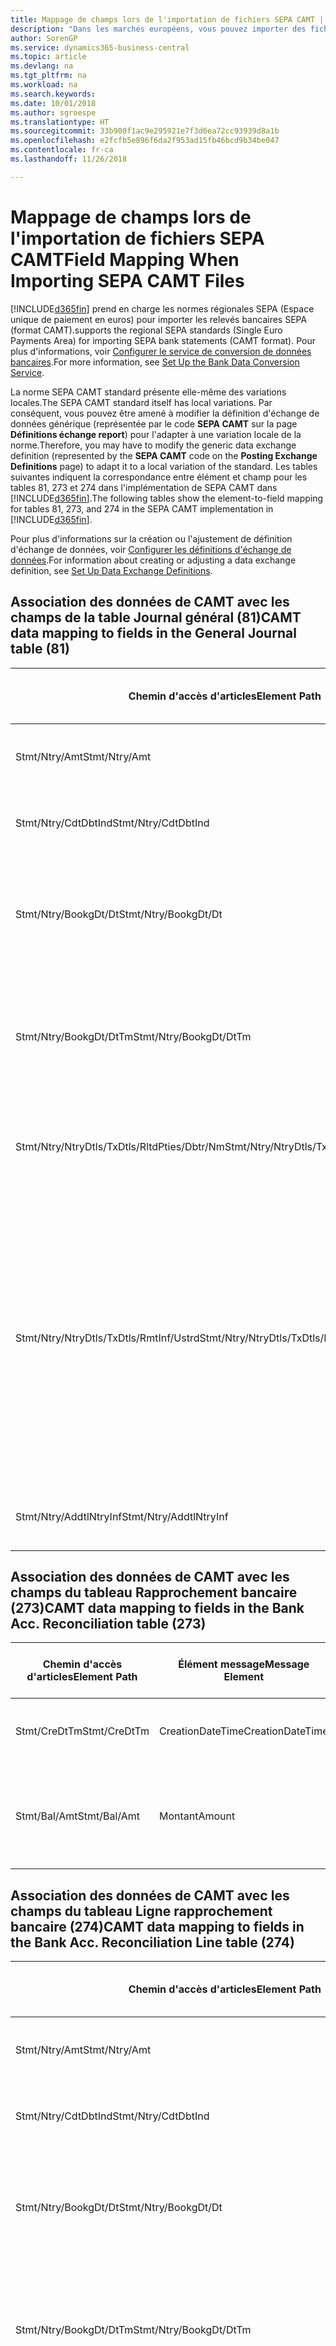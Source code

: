 ```yaml
---
title: Mappage de champs lors de l'importation de fichiers SEPA CAMT | Microsoft Docs
description: "Dans les marchés européens, vous pouvez importer des fichiers de relevé bancaire selon les normes régionales SEPA (Espace unique de paiement en euros)."
author: SorenGP
ms.service: dynamics365-business-central
ms.topic: article
ms.devlang: na
ms.tgt_pltfrm: na
ms.workload: na
ms.search.keywords: 
ms.date: 10/01/2018
ms.author: sgroespe
ms.translationtype: HT
ms.sourcegitcommit: 33b900f1ac9e295921e7f3d6ea72cc93939d8a1b
ms.openlocfilehash: e2fcfb5e896f6da2f953ad15fb46bcd9b34be047
ms.contentlocale: fr-ca
ms.lasthandoff: 11/26/2018

---
```

# <a name="field-mapping-when-importing-sepa-camt-files"></a><span data-ttu-id="34cbb-103">Mappage de champs lors de l'importation de fichiers SEPA CAMT</span><span class="sxs-lookup"><span data-stu-id="34cbb-103">Field Mapping When Importing SEPA CAMT Files</span></span>
[!INCLUDE[d365fin](includes/d365fin_md.md)] <span data-ttu-id="34cbb-104">prend en charge les normes régionales SEPA (Espace unique de paiement en euros) pour importer les relevés bancaires SEPA (format CAMT).</span><span class="sxs-lookup"><span data-stu-id="34cbb-104">supports the regional SEPA standards (Single Euro Payments Area) for importing SEPA bank statements (CAMT format).</span></span> <span data-ttu-id="34cbb-105">Pour plus d'informations, voir [Configurer le service de conversion de données bancaires](bank-how-setup-bank-data-conversion-service.md).</span><span class="sxs-lookup"><span data-stu-id="34cbb-105">For more information, see [Set Up the Bank Data Conversion Service](bank-how-setup-bank-data-conversion-service.md).</span></span>  

 <span data-ttu-id="34cbb-106">La norme SEPA CAMT standard présente elle-même des variations locales.</span><span class="sxs-lookup"><span data-stu-id="34cbb-106">The SEPA CAMT standard itself has local variations.</span></span> <span data-ttu-id="34cbb-107">Par conséquent, vous pouvez être amené à modifier la définition d'échange de données générique (représentée par le code **SEPA CAMT** sur la page **Définitions échange report**) pour l'adapter à une variation locale de la norme.</span><span class="sxs-lookup"><span data-stu-id="34cbb-107">Therefore, you may have to modify the generic data exchange definition (represented by the **SEPA CAMT** code on the **Posting Exchange Definitions** page) to adapt it to a local variation of the standard.</span></span> <span data-ttu-id="34cbb-108">Les tables suivantes indiquent la correspondance entre élément et champ pour les tables 81, 273 et 274 dans l'implémentation de SEPA CAMT dans [!INCLUDE[d365fin](includes/d365fin_md.md)].</span><span class="sxs-lookup"><span data-stu-id="34cbb-108">The following tables show the element-to-field mapping for tables 81, 273, and 274 in the SEPA CAMT implementation in [!INCLUDE[d365fin](includes/d365fin_md.md)].</span></span>  

 <span data-ttu-id="34cbb-109">Pour plus d'informations sur la création ou l'ajustement de définition d'échange de données, voir [Configurer les définitions d'échange de données](across-how-to-set-up-data-exchange-definitions.md).</span><span class="sxs-lookup"><span data-stu-id="34cbb-109">For information about creating or adjusting a data exchange definition, see [Set Up Data Exchange Definitions](across-how-to-set-up-data-exchange-definitions.md).</span></span>  

## <a name="camt-data-mapping-to-fields-in-the-general-journal-table-81"></a><span data-ttu-id="34cbb-110">Association des données de CAMT avec les champs de la table Journal général (81)</span><span class="sxs-lookup"><span data-stu-id="34cbb-110">CAMT data mapping to fields in the General Journal table (81)</span></span>  

|<span data-ttu-id="34cbb-111">Chemin d'accès d'articles</span><span class="sxs-lookup"><span data-stu-id="34cbb-111">Element Path</span></span>|<span data-ttu-id="34cbb-112">Élément message</span><span class="sxs-lookup"><span data-stu-id="34cbb-112">Message Element</span></span>|<span data-ttu-id="34cbb-113">Type de données</span><span class="sxs-lookup"><span data-stu-id="34cbb-113">Data Type</span></span>|<span data-ttu-id="34cbb-114">Description</span><span class="sxs-lookup"><span data-stu-id="34cbb-114">Description</span></span>|<span data-ttu-id="34cbb-115">Identificateur de signe négatif</span><span class="sxs-lookup"><span data-stu-id="34cbb-115">Negative-Sign Identifier</span></span>|<span data-ttu-id="34cbb-116">N° champ</span><span class="sxs-lookup"><span data-stu-id="34cbb-116">Field No.</span></span>|<span data-ttu-id="34cbb-117">Nom du champ</span><span class="sxs-lookup"><span data-stu-id="34cbb-117">Field Name</span></span>|  
|------------------|---------------------|---------------|-----------------|-------------------------------|---------------|----------------|  
|<span data-ttu-id="34cbb-118">Stmt/Ntry/Amt</span><span class="sxs-lookup"><span data-stu-id="34cbb-118">Stmt/Ntry/Amt</span></span>|<span data-ttu-id="34cbb-119">Montant</span><span class="sxs-lookup"><span data-stu-id="34cbb-119">Amount</span></span>|<span data-ttu-id="34cbb-120">Décimal</span><span class="sxs-lookup"><span data-stu-id="34cbb-120">Decimal</span></span>|<span data-ttu-id="34cbb-121">Le montant de l'argent dans l'écriture de caisse.</span><span class="sxs-lookup"><span data-stu-id="34cbb-121">The amount of money in the cash entry</span></span>||<span data-ttu-id="34cbb-122">13</span><span class="sxs-lookup"><span data-stu-id="34cbb-122">13</span></span>|<span data-ttu-id="34cbb-123">Montant</span><span class="sxs-lookup"><span data-stu-id="34cbb-123">Amount</span></span>|  
|<span data-ttu-id="34cbb-124">Stmt/Ntry/CdtDbtInd</span><span class="sxs-lookup"><span data-stu-id="34cbb-124">Stmt/Ntry/CdtDbtInd</span></span>|<span data-ttu-id="34cbb-125">CreditDebitIndicator</span><span class="sxs-lookup"><span data-stu-id="34cbb-125">CreditDebitIndicator</span></span>|<span data-ttu-id="34cbb-126">Texte</span><span class="sxs-lookup"><span data-stu-id="34cbb-126">Text</span></span>|<span data-ttu-id="34cbb-127">Indique si l'écriture est une écriture de crédit ou débit</span><span class="sxs-lookup"><span data-stu-id="34cbb-127">Indicates whether the entry is a credit or a debit entry</span></span>|<span data-ttu-id="34cbb-128">DBIT</span><span class="sxs-lookup"><span data-stu-id="34cbb-128">DBIT</span></span>|<span data-ttu-id="34cbb-129">13</span><span class="sxs-lookup"><span data-stu-id="34cbb-129">13</span></span>|<span data-ttu-id="34cbb-130">Montant</span><span class="sxs-lookup"><span data-stu-id="34cbb-130">Amount</span></span>|  
|<span data-ttu-id="34cbb-131">Stmt/Ntry/BookgDt/Dt</span><span class="sxs-lookup"><span data-stu-id="34cbb-131">Stmt/Ntry/BookgDt/Dt</span></span>|<span data-ttu-id="34cbb-132">Date</span><span class="sxs-lookup"><span data-stu-id="34cbb-132">Date</span></span>|<span data-ttu-id="34cbb-133">Date</span><span class="sxs-lookup"><span data-stu-id="34cbb-133">Date</span></span>|<span data-ttu-id="34cbb-134">Date à laquelle une écriture est reportée sur un compte dans les livres de compte du gestionnaire</span><span class="sxs-lookup"><span data-stu-id="34cbb-134">The date when an entry is posted to an account on the account servicer's books</span></span>||<span data-ttu-id="34cbb-135">5</span><span class="sxs-lookup"><span data-stu-id="34cbb-135">5</span></span>|<span data-ttu-id="34cbb-136">Date de report</span><span class="sxs-lookup"><span data-stu-id="34cbb-136">Posting Date</span></span>|  
|<span data-ttu-id="34cbb-137">Stmt/Ntry/BookgDt/DtTm</span><span class="sxs-lookup"><span data-stu-id="34cbb-137">Stmt/Ntry/BookgDt/DtTm</span></span>|<span data-ttu-id="34cbb-138">DateTime</span><span class="sxs-lookup"><span data-stu-id="34cbb-138">DateTime</span></span>|<span data-ttu-id="34cbb-139">DateTime</span><span class="sxs-lookup"><span data-stu-id="34cbb-139">DateTime</span></span>|<span data-ttu-id="34cbb-140">La date et l'heure auxquelles une écriture est reportée sur un compte dans les livres de compte du gestionnaire</span><span class="sxs-lookup"><span data-stu-id="34cbb-140">The date and time when an entry is posted to an account on the account servicer's books</span></span>||<span data-ttu-id="34cbb-141">5</span><span class="sxs-lookup"><span data-stu-id="34cbb-141">5</span></span>|<span data-ttu-id="34cbb-142">Date de report</span><span class="sxs-lookup"><span data-stu-id="34cbb-142">Posting Date</span></span>|  
|<span data-ttu-id="34cbb-143">Stmt/Ntry/NtryDtls/TxDtls/RltdPties/Dbtr/Nm</span><span class="sxs-lookup"><span data-stu-id="34cbb-143">Stmt/Ntry/NtryDtls/TxDtls/RltdPties/Dbtr/Nm</span></span>|<span data-ttu-id="34cbb-144">Nom</span><span class="sxs-lookup"><span data-stu-id="34cbb-144">Name</span></span>|<span data-ttu-id="34cbb-145">Texte</span><span class="sxs-lookup"><span data-stu-id="34cbb-145">Text</span></span>|<span data-ttu-id="34cbb-146">Le nom de la partie qui doit une somme d'argent au créancier (final)</span><span class="sxs-lookup"><span data-stu-id="34cbb-146">The name of the party that owes an amount of money to the (ultimate) creditor</span></span>||<span data-ttu-id="34cbb-147">1221</span><span class="sxs-lookup"><span data-stu-id="34cbb-147">1221</span></span>|<span data-ttu-id="34cbb-148">Informations payeur</span><span class="sxs-lookup"><span data-stu-id="34cbb-148">Payer Information</span></span>|  
|<span data-ttu-id="34cbb-149">Stmt/Ntry/NtryDtls/TxDtls/RmtInf/Ustrd</span><span class="sxs-lookup"><span data-stu-id="34cbb-149">Stmt/Ntry/NtryDtls/TxDtls/RmtInf/Ustrd</span></span>|<span data-ttu-id="34cbb-150">Non structuré</span><span class="sxs-lookup"><span data-stu-id="34cbb-150">Unstructured</span></span>|<span data-ttu-id="34cbb-151">Texte</span><span class="sxs-lookup"><span data-stu-id="34cbb-151">Text</span></span>|<span data-ttu-id="34cbb-152">Les informations à votre disposition pour activer la correspondance/le rapprochement d'une écriture avec les articles que le paiement doit régler, telles que les factures commerciales dans un système comptes-clients, sous forme non structurée</span><span class="sxs-lookup"><span data-stu-id="34cbb-152">Information supplied to enable the matching/reconciliation of an entry with the items that the payment is intended to settle, such as commercial invoices in an accounts-receivable system, in an unstructured form</span></span>||<span data-ttu-id="34cbb-153">8</span><span class="sxs-lookup"><span data-stu-id="34cbb-153">8</span></span>|<span data-ttu-id="34cbb-154">Description</span><span class="sxs-lookup"><span data-stu-id="34cbb-154">Description</span></span>|  
|<span data-ttu-id="34cbb-155">Stmt/Ntry/AddtlNtryInf</span><span class="sxs-lookup"><span data-stu-id="34cbb-155">Stmt/Ntry/AddtlNtryInf</span></span>|<span data-ttu-id="34cbb-156">AdditionalEntryInformation</span><span class="sxs-lookup"><span data-stu-id="34cbb-156">AdditionalEntryInformation</span></span>|<span data-ttu-id="34cbb-157">Texte</span><span class="sxs-lookup"><span data-stu-id="34cbb-157">Text</span></span>|<span data-ttu-id="34cbb-158">Informations supplémentaires sur l'écriture.</span><span class="sxs-lookup"><span data-stu-id="34cbb-158">Additional information about the entry</span></span>||<span data-ttu-id="34cbb-159">1222</span><span class="sxs-lookup"><span data-stu-id="34cbb-159">1222</span></span>|<span data-ttu-id="34cbb-160">Informations transaction</span><span class="sxs-lookup"><span data-stu-id="34cbb-160">Transaction Information</span></span>|  

## <a name="camt-data-mapping-to-fields-in-the-bank-acc-reconciliation-table-273"></a><span data-ttu-id="34cbb-161">Association des données de CAMT avec les champs du tableau Rapprochement bancaire (273)</span><span class="sxs-lookup"><span data-stu-id="34cbb-161">CAMT data mapping to fields in the Bank Acc. Reconciliation table (273)</span></span>  

|<span data-ttu-id="34cbb-162">Chemin d'accès d'articles</span><span class="sxs-lookup"><span data-stu-id="34cbb-162">Element Path</span></span>|<span data-ttu-id="34cbb-163">Élément message</span><span class="sxs-lookup"><span data-stu-id="34cbb-163">Message Element</span></span>|<span data-ttu-id="34cbb-164">Type de données</span><span class="sxs-lookup"><span data-stu-id="34cbb-164">Data Type</span></span>|<span data-ttu-id="34cbb-165">Description</span><span class="sxs-lookup"><span data-stu-id="34cbb-165">Description</span></span>|<span data-ttu-id="34cbb-166">Identificateur de signe négatif</span><span class="sxs-lookup"><span data-stu-id="34cbb-166">Negative-Sign Identifier</span></span>|<span data-ttu-id="34cbb-167">N° champ</span><span class="sxs-lookup"><span data-stu-id="34cbb-167">Field No.</span></span>|<span data-ttu-id="34cbb-168">Nom du champ</span><span class="sxs-lookup"><span data-stu-id="34cbb-168">Field Name</span></span>|  
|------------------|---------------------|---------------|-----------------|-------------------------------|---------------|----------------|  
|<span data-ttu-id="34cbb-169">Stmt/CreDtTm</span><span class="sxs-lookup"><span data-stu-id="34cbb-169">Stmt/CreDtTm</span></span>|<span data-ttu-id="34cbb-170">CreationDateTime</span><span class="sxs-lookup"><span data-stu-id="34cbb-170">CreationDateTime</span></span>|<span data-ttu-id="34cbb-171">Date</span><span class="sxs-lookup"><span data-stu-id="34cbb-171">Date</span></span>|<span data-ttu-id="34cbb-172">Date et heure de création du message</span><span class="sxs-lookup"><span data-stu-id="34cbb-172">The date and time when the message was created</span></span>||<span data-ttu-id="34cbb-173">3</span><span class="sxs-lookup"><span data-stu-id="34cbb-173">3</span></span>|<span data-ttu-id="34cbb-174">Date du relevé</span><span class="sxs-lookup"><span data-stu-id="34cbb-174">Statement Date</span></span>|  
|<span data-ttu-id="34cbb-175">Stmt/Bal/Amt</span><span class="sxs-lookup"><span data-stu-id="34cbb-175">Stmt/Bal/Amt</span></span>|<span data-ttu-id="34cbb-176">Montant</span><span class="sxs-lookup"><span data-stu-id="34cbb-176">Amount</span></span>|<span data-ttu-id="34cbb-177">Décimal</span><span class="sxs-lookup"><span data-stu-id="34cbb-177">Decimal</span></span>|<span data-ttu-id="34cbb-178">Le montant résultant des montants ajustés pour toutes les écritures débit et crédit</span><span class="sxs-lookup"><span data-stu-id="34cbb-178">The amount resulting from the netted amounts for all debit and credit entries</span></span>||<span data-ttu-id="34cbb-179">4</span><span class="sxs-lookup"><span data-stu-id="34cbb-179">4</span></span>|<span data-ttu-id="34cbb-180">Solde final du relevé</span><span class="sxs-lookup"><span data-stu-id="34cbb-180">Statement Ending Balance</span></span>|  

## <a name="camt-data-mapping-to-fields-in-the-bank-acc-reconciliation-line-table-274"></a><span data-ttu-id="34cbb-181">Association des données de CAMT avec les champs du tableau Ligne rapprochement bancaire (274)</span><span class="sxs-lookup"><span data-stu-id="34cbb-181">CAMT data mapping to fields in the Bank Acc. Reconciliation Line table (274)</span></span>  

|<span data-ttu-id="34cbb-182">Chemin d'accès d'articles</span><span class="sxs-lookup"><span data-stu-id="34cbb-182">Element Path</span></span>|<span data-ttu-id="34cbb-183">Élément message</span><span class="sxs-lookup"><span data-stu-id="34cbb-183">Message Element</span></span>|<span data-ttu-id="34cbb-184">Type de données</span><span class="sxs-lookup"><span data-stu-id="34cbb-184">Data Type</span></span>|<span data-ttu-id="34cbb-185">Description</span><span class="sxs-lookup"><span data-stu-id="34cbb-185">Description</span></span>|<span data-ttu-id="34cbb-186">Identificateur de signe négatif</span><span class="sxs-lookup"><span data-stu-id="34cbb-186">Negative-Sign Identifier</span></span>|<span data-ttu-id="34cbb-187">N° champ</span><span class="sxs-lookup"><span data-stu-id="34cbb-187">Field No.</span></span>|<span data-ttu-id="34cbb-188">Nom du champ</span><span class="sxs-lookup"><span data-stu-id="34cbb-188">Field Name</span></span>|  
|------------------|---------------------|---------------|-----------------|-------------------------------|---------------|----------------|  
|<span data-ttu-id="34cbb-189">Stmt/Ntry/Amt</span><span class="sxs-lookup"><span data-stu-id="34cbb-189">Stmt/Ntry/Amt</span></span>|<span data-ttu-id="34cbb-190">Montant</span><span class="sxs-lookup"><span data-stu-id="34cbb-190">Amount</span></span>|<span data-ttu-id="34cbb-191">Décimal</span><span class="sxs-lookup"><span data-stu-id="34cbb-191">Decimal</span></span>|<span data-ttu-id="34cbb-192">Le montant de l'argent dans l'écriture de caisse.</span><span class="sxs-lookup"><span data-stu-id="34cbb-192">The amount of money in the cash entry</span></span>||<span data-ttu-id="34cbb-193">7</span><span class="sxs-lookup"><span data-stu-id="34cbb-193">7</span></span>|<span data-ttu-id="34cbb-194">Montant relevé</span><span class="sxs-lookup"><span data-stu-id="34cbb-194">Statement Amount</span></span>|  
|<span data-ttu-id="34cbb-195">Stmt/Ntry/CdtDbtInd</span><span class="sxs-lookup"><span data-stu-id="34cbb-195">Stmt/Ntry/CdtDbtInd</span></span>|<span data-ttu-id="34cbb-196">CreditDebitIndicator</span><span class="sxs-lookup"><span data-stu-id="34cbb-196">CreditDebitIndicator</span></span>|<span data-ttu-id="34cbb-197">Texte</span><span class="sxs-lookup"><span data-stu-id="34cbb-197">Text</span></span>|<span data-ttu-id="34cbb-198">Indique si l'écriture est une écriture de crédit ou débit</span><span class="sxs-lookup"><span data-stu-id="34cbb-198">Indicates whether the entry is a credit or a debit entry</span></span>|<span data-ttu-id="34cbb-199">DBIT</span><span class="sxs-lookup"><span data-stu-id="34cbb-199">DBIT</span></span>|<span data-ttu-id="34cbb-200">7</span><span class="sxs-lookup"><span data-stu-id="34cbb-200">7</span></span>|<span data-ttu-id="34cbb-201">Montant relevé</span><span class="sxs-lookup"><span data-stu-id="34cbb-201">Statement Amount</span></span>|  
|<span data-ttu-id="34cbb-202">Stmt/Ntry/BookgDt/Dt</span><span class="sxs-lookup"><span data-stu-id="34cbb-202">Stmt/Ntry/BookgDt/Dt</span></span>|<span data-ttu-id="34cbb-203">Date</span><span class="sxs-lookup"><span data-stu-id="34cbb-203">Date</span></span>|<span data-ttu-id="34cbb-204">Date</span><span class="sxs-lookup"><span data-stu-id="34cbb-204">Date</span></span>|<span data-ttu-id="34cbb-205">Date à laquelle une écriture est reportée sur un compte dans les livres de compte du gestionnaire</span><span class="sxs-lookup"><span data-stu-id="34cbb-205">The date when an entry is posted to an account on the account servicer's books</span></span>||<span data-ttu-id="34cbb-206">5</span><span class="sxs-lookup"><span data-stu-id="34cbb-206">5</span></span>|<span data-ttu-id="34cbb-207">Date transaction</span><span class="sxs-lookup"><span data-stu-id="34cbb-207">Transaction Date</span></span>|  
|<span data-ttu-id="34cbb-208">Stmt/Ntry/BookgDt/DtTm</span><span class="sxs-lookup"><span data-stu-id="34cbb-208">Stmt/Ntry/BookgDt/DtTm</span></span>|<span data-ttu-id="34cbb-209">DateTime</span><span class="sxs-lookup"><span data-stu-id="34cbb-209">DateTime</span></span>|<span data-ttu-id="34cbb-210">DateTime</span><span class="sxs-lookup"><span data-stu-id="34cbb-210">DateTime</span></span>|<span data-ttu-id="34cbb-211">La date et l'heure auxquelles une écriture est reportée sur un compte dans les livres de compte du gestionnaire</span><span class="sxs-lookup"><span data-stu-id="34cbb-211">The date and time when an entry is posted to an account on the account servicer's books</span></span>||<span data-ttu-id="34cbb-212">5</span><span class="sxs-lookup"><span data-stu-id="34cbb-212">5</span></span>|<span data-ttu-id="34cbb-213">Date transaction</span><span class="sxs-lookup"><span data-stu-id="34cbb-213">Transaction Date</span></span>|  
|<span data-ttu-id="34cbb-214">Stmt/Ntry/ValDt/Dt</span><span class="sxs-lookup"><span data-stu-id="34cbb-214">Stmt/Ntry/ValDt/Dt</span></span>|<span data-ttu-id="34cbb-215">Date</span><span class="sxs-lookup"><span data-stu-id="34cbb-215">Date</span></span>|<span data-ttu-id="34cbb-216">Date</span><span class="sxs-lookup"><span data-stu-id="34cbb-216">Date</span></span>|<span data-ttu-id="34cbb-217">Date à laquelle les immobilisations sont disponibles pour le propriétaire du compte en cas d'écriture créditrice, ou cessent d'être disponibles pour le propriétaire du compte en cas d'écriture débitrice</span><span class="sxs-lookup"><span data-stu-id="34cbb-217">The date when assets become available to the account owner in case of a credit entry, or cease to be available to the account owner in case of a debit entry</span></span>||<span data-ttu-id="34cbb-218">12</span><span class="sxs-lookup"><span data-stu-id="34cbb-218">12</span></span>|<span data-ttu-id="34cbb-219">Date de valeur</span><span class="sxs-lookup"><span data-stu-id="34cbb-219">Value Date</span></span>|  
|<span data-ttu-id="34cbb-220">Stmt/Ntry/ValDt/DtTm</span><span class="sxs-lookup"><span data-stu-id="34cbb-220">Stmt/Ntry/ValDt/DtTm</span></span>|<span data-ttu-id="34cbb-221">DateTime</span><span class="sxs-lookup"><span data-stu-id="34cbb-221">DateTime</span></span>|<span data-ttu-id="34cbb-222">DateTime</span><span class="sxs-lookup"><span data-stu-id="34cbb-222">DateTime</span></span>|<span data-ttu-id="34cbb-223">La date et l'heure auxquelles les immobilisations sont disponibles pour le propriétaire du compte en cas d'écriture créditrice, ou cessent d'être disponibles pour le propriétaire du compte en cas d'écriture débitrice</span><span class="sxs-lookup"><span data-stu-id="34cbb-223">The date and time when assets become available to the account owner in case of a credit entry, or cease to be available to the account owner in case of a debit entry</span></span>||<span data-ttu-id="34cbb-224">12</span><span class="sxs-lookup"><span data-stu-id="34cbb-224">12</span></span>|<span data-ttu-id="34cbb-225">Date de valeur</span><span class="sxs-lookup"><span data-stu-id="34cbb-225">Value Date</span></span>|  
|<span data-ttu-id="34cbb-226">Stmt/Ntry/NtryDtls/TxDtls/RltdPties/Dbtr/Nm</span><span class="sxs-lookup"><span data-stu-id="34cbb-226">Stmt/Ntry/NtryDtls/TxDtls/RltdPties/Dbtr/Nm</span></span>|<span data-ttu-id="34cbb-227">Nom</span><span class="sxs-lookup"><span data-stu-id="34cbb-227">Name</span></span>|<span data-ttu-id="34cbb-228">Texte</span><span class="sxs-lookup"><span data-stu-id="34cbb-228">Text</span></span>|<span data-ttu-id="34cbb-229">Le nom de la partie qui doit une somme d'argent au créancier (final)</span><span class="sxs-lookup"><span data-stu-id="34cbb-229">The name of the party that owes an amount of money to the (ultimate) creditor</span></span>||<span data-ttu-id="34cbb-230">15</span><span class="sxs-lookup"><span data-stu-id="34cbb-230">15</span></span>|<span data-ttu-id="34cbb-231">Informations payeur</span><span class="sxs-lookup"><span data-stu-id="34cbb-231">Payer Information</span></span>|  
|<span data-ttu-id="34cbb-232">Stmt/Ntry/NtryDtls/TxDtls/RmtInf/Ustrd</span><span class="sxs-lookup"><span data-stu-id="34cbb-232">Stmt/Ntry/NtryDtls/TxDtls/RmtInf/Ustrd</span></span>|<span data-ttu-id="34cbb-233">Non structuré</span><span class="sxs-lookup"><span data-stu-id="34cbb-233">Unstructured</span></span>|<span data-ttu-id="34cbb-234">Texte</span><span class="sxs-lookup"><span data-stu-id="34cbb-234">Text</span></span>|<span data-ttu-id="34cbb-235">Les informations à votre disposition pour activer la correspondance/le rapprochement d'une écriture avec les articles que le paiement doit régler, telles que les factures commerciales dans un système comptes-clients, sous forme non structurée</span><span class="sxs-lookup"><span data-stu-id="34cbb-235">Information supplied to enable the matching/reconciliation of an entry with the items that the payment is intended to settle, such as commercial invoices in an accounts-receivable system, in an unstructured form</span></span>||<span data-ttu-id="34cbb-236">6</span><span class="sxs-lookup"><span data-stu-id="34cbb-236">6</span></span>|<span data-ttu-id="34cbb-237">Description</span><span class="sxs-lookup"><span data-stu-id="34cbb-237">Description</span></span>|  
|<span data-ttu-id="34cbb-238">Stmt/Ntry/AddtlNtryInf</span><span class="sxs-lookup"><span data-stu-id="34cbb-238">Stmt/Ntry/AddtlNtryInf</span></span>|<span data-ttu-id="34cbb-239">AdditionalEntryInformation</span><span class="sxs-lookup"><span data-stu-id="34cbb-239">AdditionalEntryInformation</span></span>|<span data-ttu-id="34cbb-240">Texte</span><span class="sxs-lookup"><span data-stu-id="34cbb-240">Text</span></span>|<span data-ttu-id="34cbb-241">Informations supplémentaires sur l'écriture.</span><span class="sxs-lookup"><span data-stu-id="34cbb-241">Additional information about the entry</span></span>||<span data-ttu-id="34cbb-242">16</span><span class="sxs-lookup"><span data-stu-id="34cbb-242">16</span></span>|<span data-ttu-id="34cbb-243">Informations transaction</span><span class="sxs-lookup"><span data-stu-id="34cbb-243">Transaction Information</span></span>|  

 <span data-ttu-id="34cbb-244">Les articles dans le nœud **Ntry** qui sont importés dans [!INCLUDE[d365fin](includes/d365fin_md.md)] mais ne sont associés à aucun champ sont stockés dans la table **Définition colonne échange comptabilité**.</span><span class="sxs-lookup"><span data-stu-id="34cbb-244">Elements in the **Ntry** node that are imported into [!INCLUDE[d365fin](includes/d365fin_md.md)] but not mapped to any fields are stored in the **Posting Exch. Column Def** table.</span></span> <span data-ttu-id="34cbb-245">Les utilisateurs peuvent afficher ces éléments à partir des pages **Journal rapprochement paiement**, **Affectation paiement** et **Rapprochement bancaire** en choisissant l'action **Détails lignes de relevé bancaire**.</span><span class="sxs-lookup"><span data-stu-id="34cbb-245">Users can view these elements from the **Payment Reconciliation Journal**, **Payment Application**, and **Bank Acc. Reconciliation** pages by choosing the **Bank Statement Line Details** action.</span></span> <span data-ttu-id="34cbb-246">Pour plus d'informations, reportez-vous à [Rapprocher les paiements à l'aide du lettrage automatique](receivables-how-reconcile-payments-auto-application.md).</span><span class="sxs-lookup"><span data-stu-id="34cbb-246">For more information, see [Reconcile Payments Using Automatic Application](receivables-how-reconcile-payments-auto-application.md).</span></span>  
## <a name="see-also"></a><span data-ttu-id="34cbb-247">Voir aussi</span><span class="sxs-lookup"><span data-stu-id="34cbb-247">See Also</span></span>  
[<span data-ttu-id="34cbb-248">Configuration de l'échange de données</span><span class="sxs-lookup"><span data-stu-id="34cbb-248">Setting Up Data Exchange</span></span>](across-set-up-data-exchange.md)  
[<span data-ttu-id="34cbb-249">Échanger des données par voir électronique</span><span class="sxs-lookup"><span data-stu-id="34cbb-249">Exchanging Data Electronically</span></span>](across-data-exchange.md)  
<span data-ttu-id="34cbb-250">[Configurer le service de conversion de données bancaires](bank-how-setup-bank-data-conversion-service.md) </span><span class="sxs-lookup"><span data-stu-id="34cbb-250">[Set Up the Bank Data Conversion Service](bank-how-setup-bank-data-conversion-service.md) </span></span>  
[<span data-ttu-id="34cbb-251">Utiliser des schémas XML pour préparer des définitions d'échange de données</span><span class="sxs-lookup"><span data-stu-id="34cbb-251">Use XML Schemas to Prepare Data Exchange Definitions</span></span>](across-how-to-use-xml-schemas-to-prepare-data-exchange-definitions.md)  
[<span data-ttu-id="34cbb-252">Rapprocher les paiements à l'aide de l'affectation automatique</span><span class="sxs-lookup"><span data-stu-id="34cbb-252">Reconcile Payments Using Automatic Application</span></span>](receivables-how-reconcile-payments-auto-application.md)  

